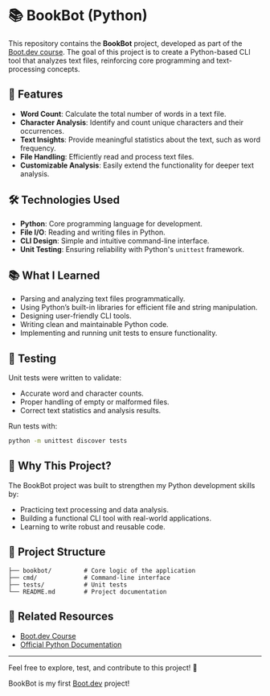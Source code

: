 # 📚 BookBot (Python)

This repository contains the **BookBot** project, developed as part of the [Boot.dev course](https://www.boot.dev/courses/build-bookbot-python). The goal of this project is to create a Python-based CLI tool that analyzes text files, reinforcing core programming and text-processing concepts.

## 🚀 Features

- **Word Count**: Calculate the total number of words in a text file.
- **Character Analysis**: Identify and count unique characters and their occurrences.
- **Text Insights**: Provide meaningful statistics about the text, such as word frequency.
- **File Handling**: Efficiently read and process text files.
- **Customizable Analysis**: Easily extend the functionality for deeper text analysis.

## 🛠️ Technologies Used

- **Python**: Core programming language for development.
- **File I/O**: Reading and writing files in Python.
- **CLI Design**: Simple and intuitive command-line interface.
- **Unit Testing**: Ensuring reliability with Python's `unittest` framework.

## 📚 What I Learned

- Parsing and analyzing text files programmatically.
- Using Python’s built-in libraries for efficient file and string manipulation.
- Designing user-friendly CLI tools.
- Writing clean and maintainable Python code.
- Implementing and running unit tests to ensure functionality.

## 🧪 Testing

Unit tests were written to validate:

- Accurate word and character counts.
- Proper handling of empty or malformed files.
- Correct text statistics and analysis results.

Run tests with:
```bash
python -m unittest discover tests
```

## 🌟 Why This Project?

The BookBot project was built to strengthen my Python development skills by:

- Practicing text processing and data analysis.
- Building a functional CLI tool with real-world applications.
- Learning to write robust and reusable code.

## 📂 Project Structure

```
├── bookbot/         # Core logic of the application
├── cmd/             # Command-line interface
├── tests/           # Unit tests
└── README.md        # Project documentation
```

## 🔗 Related Resources

- [Boot.dev Course](https://www.boot.dev/courses/build-bookbot-python)
- [Official Python Documentation](https://docs.python.org/3/)

---

Feel free to explore, test, and contribute to this project! 🚀

BookBot is my first [Boot.dev](https://www.boot.dev) project!
